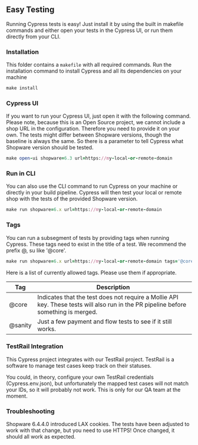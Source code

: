 ## Easy Testing

Running Cypress tests is easy!
Just install it by using the built in makefile commands
and either open your tests in the Cypress UI, or run them directly from your CLI.

### Installation

This folder contains a `makefile` with all required commands.
Run the installation command to install Cypress and all its dependencies on your machine

```ruby 
make install
```

### Cypress UI

If you want to run your Cypress UI, just open it with the following command.
Please note, because this is an Open Source project, we cannot include a
shop URL in the configuration. Therefore you need to provide it on your own.
The tests might differ between Shopware versions, though the baseline is always the same.
So there is a parameter to tell Cypress what Shopware version should be tested.

```ruby 
make open-ui shopware=6.3 url=https://my-local-or-remote-domain 
```

### Run in CLI

You can also use the CLI command to run Cypress on your machine or directly in your build pipeline.
Cypress will then test your local or remote shop with the tests of the provided Shopware version.

```ruby 
make run shopware=6.x url=https://my-local-or-remote-domain 
```

### Tags

You can run a subsegment of tests by providing tags when running Cypress.
These tags need to exist in the title of a test.
We recommend the prefix @, su like '@core'.

```ruby 
make run shopware=6.x url=https://my-local-or-remote-domain tags='@core @smoke'
```

Here is a list of currently allowed tags.
Please use them if appropriate.

| Tag     | Description                                                                                                                         |
|---------|-------------------------------------------------------------------------------------------------------------------------------------|
| @core   | Indicates that the test does not require a Mollie API key. These tests will also run in the PR pipeline before something is merged. |
| @sanity | Just a few payment and flow tests to see if it still works.                                                                         |

### TestRail Integration

This Cypress project integrates with our TestRail project.
TestRail is a software to manage test cases keep track on their statuses.

You could, in theory, configure your own TestRail credentials (Cypress.env.json), but unfortunately the mapped test
cases
will not match your IDs, so it will probably not work. This is only for our QA team at the moment.

### Troubleshooting

Shopware 6.4.4.0 introduced LAX cookies.
The tests have been adjusted to work with that change, but you need to use HTTPS!
Once changed, it should all work as expected.